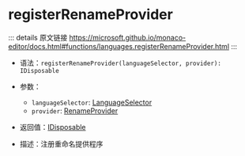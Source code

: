 # registerRenameProvider
        
::: details 原文链接
https://microsoft.github.io/monaco-editor/docs.html#functions/languages.registerRenameProvider.html
:::

- 语法：`registerRenameProvider(languageSelector, provider): IDisposable`

- 参数：
  - `languageSelector`: [LanguageSelector](/api/languages/LanguageSelector.md)
  - `provider`: [RenameProvider](/api/languages/RenameProvider.md)

- 返回值：[IDisposable](/api/IDisposable.md)

- 描述：注册重命名提供程序
